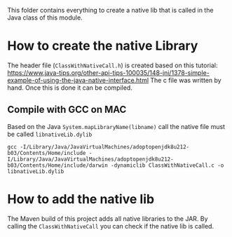 This folder contains everything to create a native lib that is called in the Java class of this module.

# How to create the native Library

The header file (`ClassWithNativeCall.h`) is created based on this tutorial: https://www.java-tips.org/other-api-tips-100035/148-jni/1378-simple-example-of-using-the-java-native-interface.html
The c file was written by hand. Once this is done it can be compiled.

## Compile with GCC on MAC

Based on the Java `System.mapLibraryName(libname)` call the native file must be called `libnativeLib.dylib`

`gcc -I/Library/Java/JavaVirtualMachines/adoptopenjdk8u212-b03/Contents/Home/include -I/Library/Java/JavaVirtualMachines/adoptopenjdk8u212-b03/Contents/Home/include/darwin -dynamiclib ClassWithNativeCall.c -o libnativeLib.dylib`

# How to add the native lib

The Maven build of this project adds all native libraries to the JAR. By calling the `ClassWithNativeCall` you can check if the native lib is called.